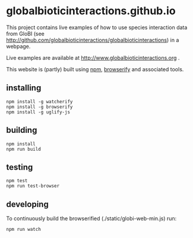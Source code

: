 globalbioticinteractions.github.io
==================

This project contains live examples of how to use species interaction data from GloBI (see http://github.com/globalbioticinteractions/globalbioticinteractions) in a webpage.

Live examples are available at http://www.globalbioticinteractions.org .



This website is (partly) built using [npm](https://npmjs.org), [browserify](https://www.npmjs.com/package/browserify) and associated tools.

## installing

```
npm install -g watcherify
npm install -g browserify
npm install -g uglify-js
```

## building

```
npm install
npm run build
```

## testing

```
npm test
npm run test-browser
```

## developing
To continuously build the browserified (./static/globi-web-min.js) run:
```
npm run watch
```
